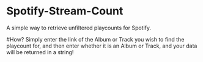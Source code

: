 # Spotify-Stream-Count
A simple way to retrieve unfiltered playcounts for Spotify.

#How?
Simply enter the link of the Album or Track you wish to find the playcount for, and then enter whether it is an Album or Track, and your data will be returned in a string!

